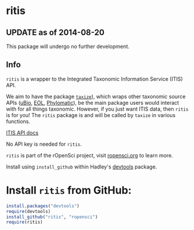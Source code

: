 ritis
=====

## UPDATE as of 2014-08-20

This package will undergo no further development.

## Info

`ritis` is a wrapper to the Integrated Taxonomic Information Service (ITIS) API.

We aim to have the package [`taxize`](https://github.com/ropensci/taxize_)), which wraps other taxonomic source APIs ([uBio](http://www.ubio.org/), [EOL](http://eol.org/), [Phylomatic](http://www.phylodiversity.net/phylomatic/)), be the main package users would interact with for all things taxonomic. However, if you just want ITIS data, then `ritis` is for you! The `ritis` package is and will be called by `taxize` in various functions.

[ITIS API docs](http://www.itis.gov/ws_description.html)

No API key is needed for `ritis`.

`ritis` is part of the rOpenSci project, visit [ropensci.org](http://ropensci.org) to learn more.

Install using `install_github` within Hadley's [devtools](https://github.com/hadley/devtools) package.

# Install `ritis` from GitHub:

```R
install.packages("devtools")
require(devtools)
install_github("ritis", "ropensci")
require(ritis)
```
